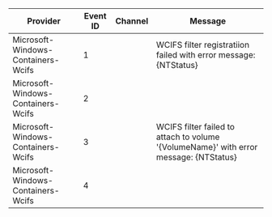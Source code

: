 Provider                            |  Event ID  |  Channel  |  Message
------------------------------------|------------|-----------|---------------------------------------------------------------------------------------
Microsoft-Windows-Containers-Wcifs  |  1         |           |  WCIFS filter registratiion failed with error message: {NTStatus}
Microsoft-Windows-Containers-Wcifs  |  2         |           |
Microsoft-Windows-Containers-Wcifs  |  3         |           |  WCIFS filter failed to attach to volume '{VolumeName}' with error message: {NTStatus}
Microsoft-Windows-Containers-Wcifs  |  4         |           |